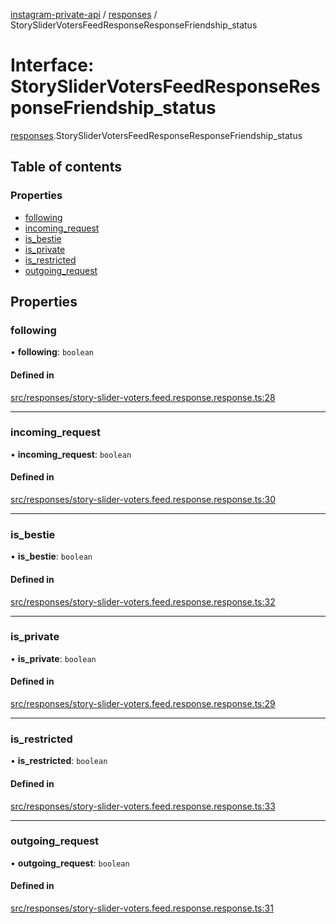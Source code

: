 [instagram-private-api](../../README.md) / [responses](../../modules/responses.md) / StorySliderVotersFeedResponseResponseFriendship_status

# Interface: StorySliderVotersFeedResponseResponseFriendship\_status

[responses](../../modules/responses.md).StorySliderVotersFeedResponseResponseFriendship_status

## Table of contents

### Properties

- [following](StorySliderVotersFeedResponseResponseFriendship_status.md#following)
- [incoming\_request](StorySliderVotersFeedResponseResponseFriendship_status.md#incoming_request)
- [is\_bestie](StorySliderVotersFeedResponseResponseFriendship_status.md#is_bestie)
- [is\_private](StorySliderVotersFeedResponseResponseFriendship_status.md#is_private)
- [is\_restricted](StorySliderVotersFeedResponseResponseFriendship_status.md#is_restricted)
- [outgoing\_request](StorySliderVotersFeedResponseResponseFriendship_status.md#outgoing_request)

## Properties

### following

• **following**: `boolean`

#### Defined in

[src/responses/story-slider-voters.feed.response.response.ts:28](https://github.com/Nerixyz/instagram-private-api/blob/b3351b9/src/responses/story-slider-voters.feed.response.response.ts#L28)

___

### incoming\_request

• **incoming\_request**: `boolean`

#### Defined in

[src/responses/story-slider-voters.feed.response.response.ts:30](https://github.com/Nerixyz/instagram-private-api/blob/b3351b9/src/responses/story-slider-voters.feed.response.response.ts#L30)

___

### is\_bestie

• **is\_bestie**: `boolean`

#### Defined in

[src/responses/story-slider-voters.feed.response.response.ts:32](https://github.com/Nerixyz/instagram-private-api/blob/b3351b9/src/responses/story-slider-voters.feed.response.response.ts#L32)

___

### is\_private

• **is\_private**: `boolean`

#### Defined in

[src/responses/story-slider-voters.feed.response.response.ts:29](https://github.com/Nerixyz/instagram-private-api/blob/b3351b9/src/responses/story-slider-voters.feed.response.response.ts#L29)

___

### is\_restricted

• **is\_restricted**: `boolean`

#### Defined in

[src/responses/story-slider-voters.feed.response.response.ts:33](https://github.com/Nerixyz/instagram-private-api/blob/b3351b9/src/responses/story-slider-voters.feed.response.response.ts#L33)

___

### outgoing\_request

• **outgoing\_request**: `boolean`

#### Defined in

[src/responses/story-slider-voters.feed.response.response.ts:31](https://github.com/Nerixyz/instagram-private-api/blob/b3351b9/src/responses/story-slider-voters.feed.response.response.ts#L31)
